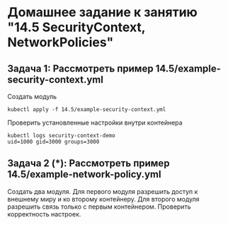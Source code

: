 # Домашнее задание к занятию "14.5 SecurityContext, NetworkPolicies"

## Задача 1: Рассмотреть пример 14.5/example-security-context.yml

Создать модуль

```
kubectl apply -f 14.5/example-security-context.yml
```

Проверить установленные настройки внутри контейнера

```
kubectl logs security-context-demo
uid=1000 gid=3000 groups=3000
```

## Задача 2 (*): Рассмотреть пример 14.5/example-network-policy.yml

Создать два модуля. Для первого модуля разрешить доступ к внешнему миру
и ко второму контейнеру. Для второго модуля разрешить связь только с
первым контейнером. Проверить корректность настроек.
